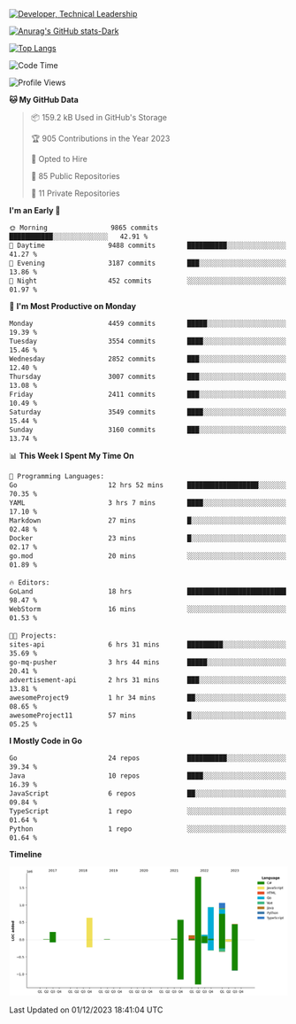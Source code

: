 <div>
  <a href="https://www.linkedin.com/in/arielpineiro/" target="_blank" rel="nofollow noopener noreferrer">
    <img src="https://img.shields.io/badge/-LinkedIn-%230077B5?style=for-the-badge&logo=linkedin&logoColor=white" alt="Developer, Technical Leadership" title="Ariel Piñeiro">
  </a>
</div>

[![Anurag's GitHub stats-Dark](https://github-readme-stats.vercel.app/api?username=arielsrv&show_icons=true&theme=dark#gh-dark-mode-only)](https://github.com/anuraghazra/github-readme-stats#gh-dark-mode-only)

[![Top Langs](https://github-readme-stats.vercel.app/api/top-langs/?username=arielsrv&layout=compact&langs_count=10&theme=dark#gh-dark-mode-only)](https://github.com/anuraghazra/github-readme-stats&theme=dark#gh-dark-mode-only)

<!--START_SECTION:waka-->
![Code Time](http://img.shields.io/badge/Code%20Time-330%20hrs%2042%20mins-blue)

![Profile Views](http://img.shields.io/badge/Profile%20Views-2-blue)

**🐱 My GitHub Data** 

> 📦 159.2 kB Used in GitHub's Storage 
 > 
> 🏆 905 Contributions in the Year 2023
 > 
> 💼 Opted to Hire
 > 
> 📜 85 Public Repositories 
 > 
> 🔑 11 Private Repositories 
 > 
**I'm an Early 🐤** 

```text
🌞 Morning                9865 commits        ███████████░░░░░░░░░░░░░░   42.91 % 
🌆 Daytime                9488 commits        ██████████░░░░░░░░░░░░░░░   41.27 % 
🌃 Evening                3187 commits        ███░░░░░░░░░░░░░░░░░░░░░░   13.86 % 
🌙 Night                  452 commits         ░░░░░░░░░░░░░░░░░░░░░░░░░   01.97 % 
```
📅 **I'm Most Productive on Monday** 

```text
Monday                   4459 commits        █████░░░░░░░░░░░░░░░░░░░░   19.39 % 
Tuesday                  3554 commits        ████░░░░░░░░░░░░░░░░░░░░░   15.46 % 
Wednesday                2852 commits        ███░░░░░░░░░░░░░░░░░░░░░░   12.40 % 
Thursday                 3007 commits        ███░░░░░░░░░░░░░░░░░░░░░░   13.08 % 
Friday                   2411 commits        ███░░░░░░░░░░░░░░░░░░░░░░   10.49 % 
Saturday                 3549 commits        ████░░░░░░░░░░░░░░░░░░░░░   15.44 % 
Sunday                   3160 commits        ███░░░░░░░░░░░░░░░░░░░░░░   13.74 % 
```


📊 **This Week I Spent My Time On** 

```text
💬 Programming Languages: 
Go                       12 hrs 52 mins      ██████████████████░░░░░░░   70.35 % 
YAML                     3 hrs 7 mins        ████░░░░░░░░░░░░░░░░░░░░░   17.10 % 
Markdown                 27 mins             █░░░░░░░░░░░░░░░░░░░░░░░░   02.48 % 
Docker                   23 mins             █░░░░░░░░░░░░░░░░░░░░░░░░   02.17 % 
go.mod                   20 mins             ░░░░░░░░░░░░░░░░░░░░░░░░░   01.89 % 

🔥 Editors: 
GoLand                   18 hrs              █████████████████████████   98.47 % 
WebStorm                 16 mins             ░░░░░░░░░░░░░░░░░░░░░░░░░   01.53 % 

🐱‍💻 Projects: 
sites-api                6 hrs 31 mins       █████████░░░░░░░░░░░░░░░░   35.69 % 
go-mq-pusher             3 hrs 44 mins       █████░░░░░░░░░░░░░░░░░░░░   20.41 % 
advertisement-api        2 hrs 31 mins       ███░░░░░░░░░░░░░░░░░░░░░░   13.81 % 
awesomeProject9          1 hr 34 mins        ██░░░░░░░░░░░░░░░░░░░░░░░   08.65 % 
awesomeProject11         57 mins             █░░░░░░░░░░░░░░░░░░░░░░░░   05.25 % 
```

**I Mostly Code in Go** 

```text
Go                       24 repos            ██████████░░░░░░░░░░░░░░░   39.34 % 
Java                     10 repos            ████░░░░░░░░░░░░░░░░░░░░░   16.39 % 
JavaScript               6 repos             ██░░░░░░░░░░░░░░░░░░░░░░░   09.84 % 
TypeScript               1 repo              ░░░░░░░░░░░░░░░░░░░░░░░░░   01.64 % 
Python                   1 repo              ░░░░░░░░░░░░░░░░░░░░░░░░░   01.64 % 
```



**Timeline**

![Lines of Code chart](https://raw.githubusercontent.com/arielsrv/arielsrv/main/assets/bar_graph.png)


 Last Updated on 01/12/2023 18:41:04 UTC
<!--END_SECTION:waka-->
